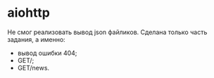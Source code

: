 # aiohttp
Не смог реализовать вывод json файликов.
Сделана только часть задания, а именно:
 - вывод ошибки 404;
 - GET/;
 - GET/news.

 
